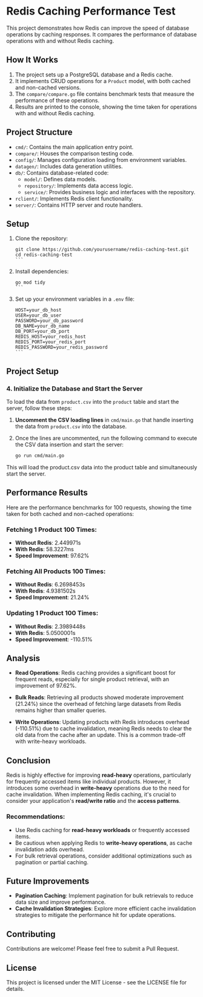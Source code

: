 # Redis Caching Performance Test

This project demonstrates how Redis can improve the speed of database operations by caching responses. It compares the performance of database operations with and without Redis caching.

## How It Works

1. The project sets up a PostgreSQL database and a Redis cache.
2. It implements CRUD operations for a `Product` model, with both cached and non-cached versions.
3. The `compare/compare.go` file contains benchmark tests that measure the performance of these operations.
4. Results are printed to the console, showing the time taken for operations with and without Redis caching.

## Project Structure

- `cmd/`: Contains the main application entry point.
- `compare/`: Houses the comparison testing code.
- `config/`: Manages configuration loading from environment variables.
- `datagen/`: Includes data generation utilities.
- `db/`: Contains database-related code:
  - `model/`: Defines data models.
  - `repository/`: Implements data access logic.
  - `service/`: Provides business logic and interfaces with the repository.
- `rclient/`: Implements Redis client functionality.
- `server/`: Contains HTTP server and route handlers.

## Setup

1. Clone the repository:
   ````
   git clone https://github.com/yourusername/redis-caching-test.git
   cd redis-caching-test
   ```

2. Install dependencies:
   ````
   go mod tidy
   ```

3. Set up your environment variables in a `.env` file:
   ````
   HOST=your_db_host
   USER=your_db_user
   PASSWORD=your_db_password
   DB_NAME=your_db_name
   DB_PORT=your_db_port
   REDIS_HOST=your_redis_host
   REDIS_PORT=your_redis_port
   REDIS_PASSWORD=your_redis_password
   ```

## Project Setup

### 4. Initialize the Database and Start the Server

To load the data from `product.csv` into the `product` table and start the server, follow these steps:

1. **Uncomment the CSV loading lines** in `cmd/main.go` that handle inserting the data from `product.csv` into the database.

2. Once the lines are uncommented, run the following command to execute the CSV data insertion and start the server:

   ```bash
   go run cmd/main.go
   ```
This will load the product.csv data into the product table and simultaneously start the server.

## Performance Results

Here are the performance benchmarks for 100 requests, showing the time taken for both cached and non-cached operations:

### Fetching 1 Product 100 Times:
- **Without Redis**: 2.449971s
- **With Redis**: 58.3227ms
- **Speed Improvement**: 97.62%

### Fetching All Products 100 Times:
- **Without Redis**: 6.2698453s
- **With Redis**: 4.9381502s
- **Speed Improvement**: 21.24%

### Updating 1 Product 100 Times:
- **Without Redis**: 2.3989448s
- **With Redis**: 5.0500001s
- **Speed Improvement**: -110.51%

## Analysis

- **Read Operations**: Redis caching provides a significant boost for frequent reads, especially for single product retrieval, with an improvement of 97.62%.
  
- **Bulk Reads**: Retrieving all products showed moderate improvement (21.24%) since the overhead of fetching large datasets from Redis remains higher than smaller queries.

- **Write Operations**: Updating products with Redis introduces overhead (-110.51%) due to cache invalidation, meaning Redis needs to clear the old data from the cache after an update. This is a common trade-off with write-heavy workloads.

## Conclusion

Redis is highly effective for improving **read-heavy** operations, particularly for frequently accessed items like individual products. However, it introduces some overhead in **write-heavy** operations due to the need for cache invalidation. When implementing Redis caching, it's crucial to consider your application's **read/write ratio** and the **access patterns**.

### Recommendations:
- Use Redis caching for **read-heavy workloads** or frequently accessed items.
- Be cautious when applying Redis to **write-heavy operations**, as cache invalidation adds overhead.
- For bulk retrieval operations, consider additional optimizations such as pagination or partial caching.

## Future Improvements

- **Pagination Caching**: Implement pagination for bulk retrievals to reduce data size and improve performance.
- **Cache Invalidation Strategies**: Explore more efficient cache invalidation strategies to mitigate the performance hit for update operations.

## Contributing

Contributions are welcome! Please feel free to submit a Pull Request.

## License

This project is licensed under the MIT License - see the LICENSE file for details.
